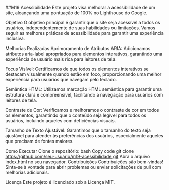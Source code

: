 ##M19 Acessibilidade
Este projeto visa melhorar a acessibilidade de um site, alcançando uma pontuação de 100% no Lighthouse do Google.

Objetivo
O objetivo principal é garantir que o site seja acessível a todos os usuários, independentemente de suas habilidades ou limitações. Vamos seguir as melhores práticas de acessibilidade para garantir uma experiência inclusiva.

Melhorias Realizadas
Aprimoramento de Atributos ARIA: Adicionamos atributos aria-label apropriados para elementos interativos, garantindo uma experiência de usuário mais rica para leitores de tela.

Focus Visível: Certificamos de que todos os elementos interativos se destacam visualmente quando estão em foco, proporcionando uma melhor experiência para usuários que navegam pelo teclado.

Semântica HTML: Utilizamos marcação HTML semântica para garantir uma estrutura clara e compreensível, facilitando a navegação para usuários com leitores de tela.

Contraste de Cor: Verificamos e melhoramos o contraste de cor em todos os elementos, garantindo que o conteúdo seja legível para todos os usuários, incluindo aqueles com deficiências visuais.

Tamanho de Texto Ajustável: Garantimos que o tamanho do texto seja ajustável para atender às preferências dos usuários, especialmente aqueles que precisam de fontes maiores.

Como Executar
Clone o repositório:
bash
Copy code
git clone https://github.com/seu-usuario/m19-acessibilidade.git
Abra o arquivo index.html no seu navegador.
Contribuições
Contribuições são bem-vindas! Sinta-se à vontade para abrir problemas ou enviar solicitações de pull com melhorias adicionais.

Licença
Este projeto é licenciado sob a Licença MIT.
